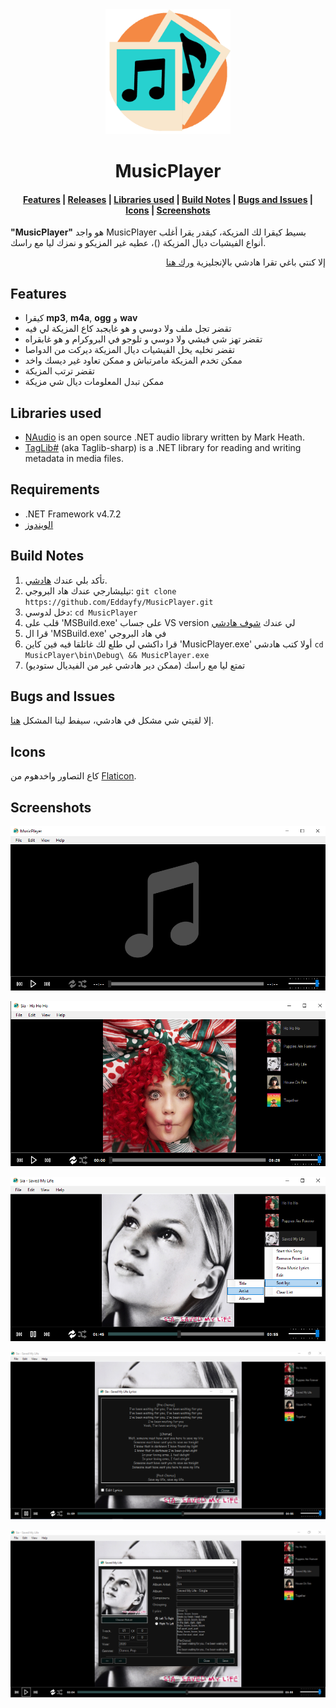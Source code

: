 <div align="center">
  <a href="https://github.com/Eddayfy/MusicPlayer">
	<img alt="Logo" width="200" heigth="200" src="./MusicPlayer/Resources/Logo.png" />
  </a>
  <h1>MusicPlayer</h1>
</div>
<div align="center">
  <h4>
    <a href="#Features">Features</a> |
    <a href="#Releases">Releases</a> |
    <a href="#Libraries-used">Libraries used</a> |
    <!-- <a href="#Requirements">Requirements</a> | -->
    <a href="#Build-Notes">Build Notes</a> |
    <a href="#Bugs-and-Issues">Bugs and Issues</a> |
    <a href="#Icons">Icons</a> |
    <a href="#Screenshots">Screenshots</a>
  </h4>
</div>

**"MusicPlayer"** هو واجد MusicPlayer بسيط كيقرا لك المزيكة، كيقدر يقرا أغلب أنواع الفيشيات ديال المزيكة ()، عطيه غير المزيكو و نمزك ليا مع راسك.

<p align="right">
إلا كنتي باغي تقرا هادشي بالإنجليزية <a href="README.md">ورك هنا</a>
</p>

## Features
+ كيقرا **mp3**, **m4a**, **ogg** و **wav**
+ تقضر تجل ملف ولا دوسي و هو غايجبد كاع المزيكة لي فيه
+ تقضر تهز شي فيشي ولا دوسي و تلوجو في البروكرام و هو غابقراه
+ تقضر تخليه يخل الفيشيات ديال المزيكة ديركت من الدواصا
+ ممكن تخدم المزيكة مامرتباش و ممكن تعاود غير ديسك واخد
+ تقضر ترتب المزيكة
+ ممكن تبدل المعلومات ديال شي مزيكة

<!-- ## Releases
From time to time I'll build and publish a new pre-release which can be find here:

- [All](#)
- [---](#) -->

## Libraries used
- [NAudio](https://github.com/naudio/NAudio) is an open source .NET audio library written by Mark Heath.
- [TagLib#](https://github.com/mono/taglib-sharp) (aka Taglib-sharp) is a .NET library for reading and writing metadata in media files.

## Requirements
 - .NET Framework v4.7.2
 - [الويندوز](https://en.wikipedia.org/wiki/Microsoft_Windows)

## Build Notes
1. تأكد بلي عندك [هادشي](#Requirements).
2. تيليشارجي عندك هاد البروجي:  `git clone https://github.com/Eddayfy/MusicPlayer.git`
3. دخل لدوسي: `cd MusicPlayer`
4. قلب على 'MSBuild.exe' على جساب VS version لي عندك [شوف هادشي](https://en.wikipedia.org/wiki/MSBuild#Versions)
5. قرا ال 'MSBuild.exe' في هاد البروجي
6. قرا داكشي لي طلع لك غاتلقا فيه فين كاين 'MusicPlayer.exe' أولا كتب هادشي `cd MusicPlayer\bin\Debug\ && MusicPlayer.exe`
4. تمتع ليا مع راسك (ممكن دير هادشي غير من الفيديال ستوديو)

## Bugs and Issues
إلا لقيتي شي مشكل في هادشي، سيفط لينا المشكل [هنا](https://github.com/Eddayfy/MusicPlayer/issues).

## Icons
كاع التصاور واخدهوم من [Flaticon](https://www.flaticon.com/).

## Screenshots
<div align="center">

![screenshot 01](./Screenshots/Screenshot01.png)

![screenshot 02](./Screenshots/Screenshot02.png)

![screenshot 03](./Screenshots/Screenshot03.png)

![screenshot 04](./Screenshots/Screenshot04.png)

![screenshot 05](./Screenshots/Screenshot05.png)

</div>